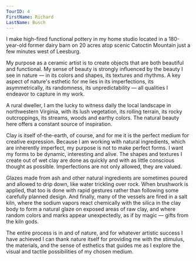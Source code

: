 ```yaml
---
TourID: 4
FirstName: Richard
LastName: Busch
---
```

I make high-fired functional pottery in my home studio located in a 180-year-old former dairy barn on 20 acres atop scenic Catoctin Mountain just a few minutes west of Leesburg.

My purpose as a ceramic artist is to create objects that are both beautiful and functional. My sense of beauty is strongly influenced by the beauty I see in nature — in its colors and shapes, its textures and rhythms. A key aspect of nature's esthetic for me lies in its imperfections, its asymmetrically, its randomness, its unpredictability — all qualities I endeavor to capture in my work.

A rural dweller, I am the lucky to witness daily the local landscape in northwestern Virginia, with its lush vegetation, its rolling terrain, its rocky outcroppings, its streams, woods and earthy colors. The natural beauty here offers a constant source of inspiration.

Clay is itself of-the-earth, of course, and for me it is the perfect medium for creative expression. Because I am working with natural ingredients, which are inherently imperfect, my purpose is not to make perfect forms. I want my forms to be dynamic, interesting and alive. The shapes and textures I create out of wet clay are done as quickly and with as little conscious thought as possible. Imperfections are not only allowed, they are valued.

Glazes made from ash and other natural ingredients are sometimes poured and allowed to drip down, like water trickling over rock. When brushwork is applied, that too is done with rapid gestures rather than following some carefully planned design. And finally, many of the vessels are fired in a salt kiln, where the sodium vapors react chemically with the silica in the clay body to form a natural glaze on exposed areas of raw clay, and where random colors and marks appear unexpectedly, as if by magic — gifts from the kiln gods.

The entire process is in and of nature, and for whatever artistic success I have achieved I can thank nature itself for providing me with the stimulus, the materials, and the sense of esthetics that guides me as I explore the visual and tactile possibilities of my chosen medium.
